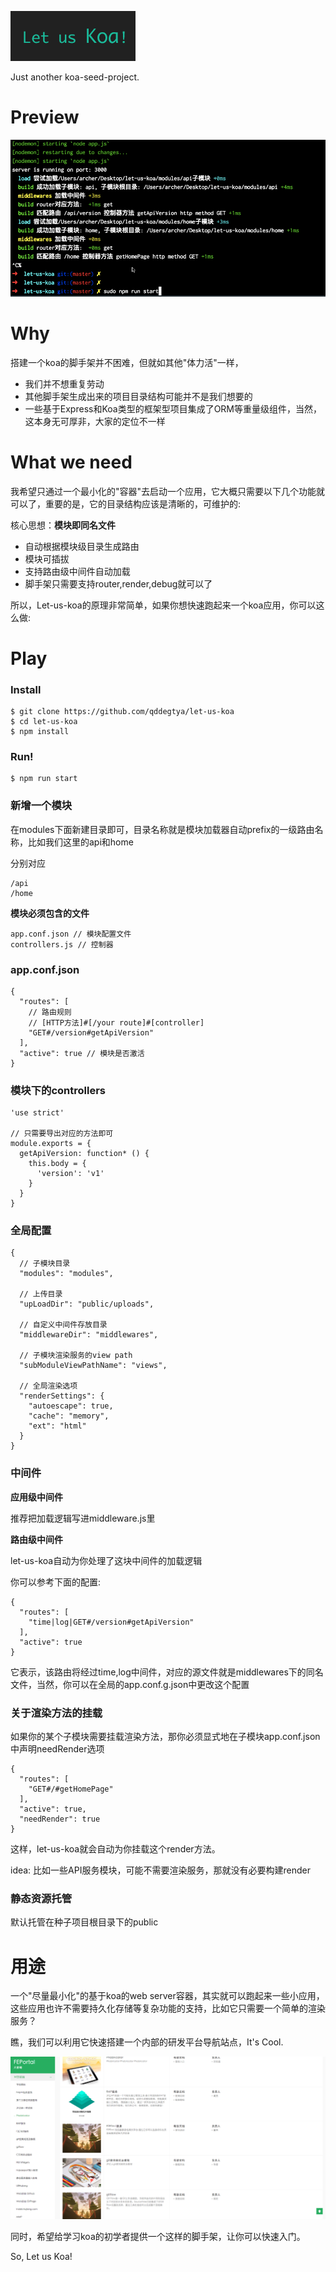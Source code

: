 ![let-us-koa](./preview/let-us-koa.png)

Just another koa-seed-project.

Preview
==========

![let-us-koa](./preview/let-us-koa.gif)

Why
======

搭建一个koa的脚手架并不困难，但就如其他"体力活"一样，

* 我们并不想重复劳动
* 其他脚手架生成出来的项目目录结构可能并不是我们想要的
* 一些基于Express和Koa类型的框架型项目集成了ORM等重量级组件，当然，这本身无可厚非，大家的定位不一样

What we need
====

我希望只通过一个最小化的"容器"去启动一个应用，它大概只需要以下几个功能就可以了，重要的是，它的目录结构应该是清晰的，可维护的:

核心思想：**模块即同名文件**

* 自动根据模块级目录生成路由
* 模块可插拔
* 支持路由级中间件自动加载
* 脚手架只需要支持router,render,debug就可以了

所以，Let-us-koa的原理非常简单，如果你想快速跑起来一个koa应用，你可以这么做:

Play
======

### Install

```
$ git clone https://github.com/qddegtya/let-us-koa
$ cd let-us-koa
$ npm install
```

### Run!

```
$ npm run start
```

### 新增一个模块

在modules下面新建目录即可，目录名称就是模块加载器自动prefix的一级路由名称，比如我们这里的api和home

分别对应

```
/api
/home
```

**模块必须包含的文件**

```
app.conf.json // 模块配置文件
controllers.js // 控制器
```

### app.conf.json

```
{
  "routes": [
    // 路由规则
    // [HTTP方法]#[/your route]#[controller]
    "GET#/version#getApiVersion"
  ],
  "active": true // 模块是否激活
}
```

### 模块下的controllers

```
'use strict'

// 只需要导出对应的方法即可
module.exports = {
  getApiVersion: function* () {
    this.body = {
      'version': 'v1'
    }
  }
}
```

### 全局配置

```
{
  // 子模块目录
  "modules": "modules",

  // 上传目录
  "upLoadDir": "public/uploads",

  // 自定义中间件存放目录
  "middlewareDir": "middlewares",

  // 子模块渲染服务的view path
  "subModuleViewPathName": "views",

  // 全局渲染选项
  "renderSettings": {
    "autoescape": true,
    "cache": "memory",
    "ext": "html"
  }
}

```


### 中间件

**应用级中间件**

推荐把加载逻辑写进middleware.js里

**路由级中间件**

let-us-koa自动为你处理了这块中间件的加载逻辑

你可以参考下面的配置:

```
{
  "routes": [
    "time|log|GET#/version#getApiVersion"
  ],
  "active": true
}
```

它表示，该路由将经过time,log中间件，对应的源文件就是middlewares下的同名文件，当然，你可以在全局的app.conf.g.json中更改这个配置

### 关于渲染方法的挂载

如果你的某个子模块需要挂载渲染方法，那你必须显式地在子模块app.conf.json中声明needRender选项

```
{
  "routes": [
    "GET#/#getHomePage"
  ],
  "active": true,
  "needRender": true
}
```

这样，let-us-koa就会自动为你挂载这个render方法。

idea: 比如一些API服务模块，可能不需要渲染服务，那就没有必要构建render

### 静态资源托管

默认托管在种子项目根目录下的public

用途
=======

一个"尽量最小化"的基于koa的web server容器，其实就可以跑起来一些小应用，这些应用也许不需要持久化存储等复杂功能的支持，比如它只需要一个简单的渲染服务？

瞧，我们可以利用它快速搭建一个内部的研发平台导航站点，It's Cool.

![](./preview/portal.png)

同时，希望给学习koa的初学者提供一个这样的脚手架，让你可以快速入门。

So, Let us Koa!
